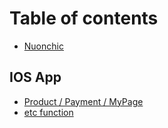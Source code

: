 # Table of contents

* [Nuonchic](README.md)

## IOS App <a id="iosapp"></a>

* [Product / Payment / MyPage](iosapp/untitled.md)
* [etc function](iosapp/untitled-2.md)

